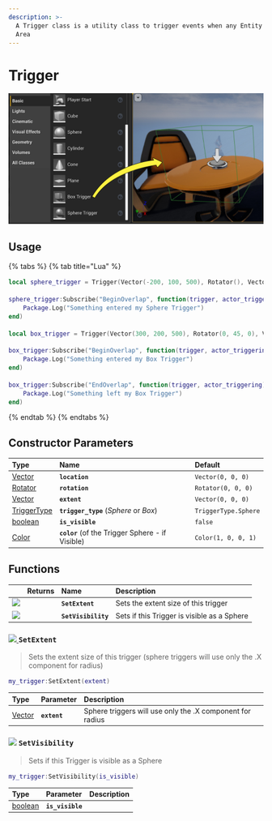 ```yaml
---
description: >-
  A Trigger class is a utility class to trigger events when any Entity enters an
  Area
---
```


# Trigger

![](../../.gitbook/assets/image%20%2853%29.png)

## Usage

{% tabs %}
{% tab title="Lua" %}
```lua
local sphere_trigger = Trigger(Vector(-200, 100, 500), Rotator(), Vector(100), TriggerType.Sphere, true, Color(1, 0, 0))

sphere_trigger:Subscribe("BeginOverlap", function(trigger, actor_triggering)
    Package.Log("Something entered my Sphere Trigger")
end)

local box_trigger = Trigger(Vector(300, 200, 500), Rotator(0, 45, 0), Vector(150, 150, 150), TriggerType.Box, true, Color(0, 1, 0))

box_trigger:Subscribe("BeginOverlap", function(trigger, actor_triggering)
    Package.Log("Something entered my Box Trigger")
end)

box_trigger:Subscribe("EndOverlap", function(trigger, actor_triggering)
    Package.Log("Something left my Box Trigger")
end)
```
{% endtab %}
{% endtabs %}

## Constructor Parameters

| **Type** | **Name** | **Default** |
| :--- | :--- | :--- |
| [Vector](../utility-classes/vector.md) | **`location`** | `Vector(0, 0, 0)` |
| [Rotator](../utility-classes/rotator.md) | **`rotation`** | `Rotator(0, 0, 0)` |
| [Vector](../utility-classes/vector.md) | **`extent`** | `Vector(0, 0, 0)` |
| [TriggerType](../glossary/enums.md#triggertype) | **`trigger_type`** \(_Sphere_ or _Box_\) | `TriggerType.Sphere` |
| [boolean](../glossary/basic-types.md#boolean) | **`is_visible`** | `false` |
| [Color](../utility-classes/color.md) | **`color`** \(of the Trigger Sphere - if Visible\) | `Color(1, 0, 0, 1)` |

## Functions

|  | **Returns** | **Name** | **Description** |
| :--- | :--- | :--- | :--- |
| [![](https://firebasestorage.googleapis.com/v0/b/gitbook-28427.appspot.com/o/assets%2F-McxSn_occzhXBX6BNoH%2Fsync%2F47d896a044d50e645c888356b18fe44c6a94d8d9.png?generation=1624738441629723&alt=media)](../../core-concepts/scripting/authority-concepts.md#methods-and-events-availability) |  | **`SetExtent`** | Sets the extent size of this trigger |
| [![](https://firebasestorage.googleapis.com/v0/b/gitbook-28427.appspot.com/o/assets%2F-McxSn_occzhXBX6BNoH%2Fsync%2F47d896a044d50e645c888356b18fe44c6a94d8d9.png?generation=1624738441629723&alt=media)](../../core-concepts/scripting/authority-concepts.md#methods-and-events-availability) |  | **`SetVisibility`** | Sets if this Trigger is visible as a Sphere |

### [![](https://firebasestorage.googleapis.com/v0/b/gitbook-28427.appspot.com/o/assets%2F-McxSn_occzhXBX6BNoH%2Fsync%2F47d896a044d50e645c888356b18fe44c6a94d8d9.png?generation=1624738441629723&alt=media) ](../../core-concepts/scripting/authority-concepts.md#methods-and-events-availability)`SetExtent`

> Sets the extent size of this trigger \(sphere triggers will use only the .X component for radius\)

```lua
my_trigger:SetExtent(extent)
```

| Type | Parameter | Description |
| :--- | :--- | :--- |
| [Vector](../utility-classes/vector.md) | **`extent`** | Sphere triggers will use only the .X component for radius |

### [ ![](https://firebasestorage.googleapis.com/v0/b/gitbook-28427.appspot.com/o/assets%2F-McxSn_occzhXBX6BNoH%2Fsync%2F47d896a044d50e645c888356b18fe44c6a94d8d9.png?generation=1624738441629723&alt=media)](../../core-concepts/scripting/authority-concepts.md#methods-and-events-availability) **`SetVisibility`**

> Sets if this Trigger is visible as a Sphere

```lua
my_trigger:SetVisibility(is_visible)
```

| Type | Parameter | Description |
| :--- | :--- | :--- |
| [boolean](../glossary/basic-types.md#boolean) | **`is_visible`** |  |

